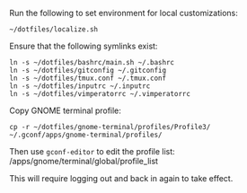 Run the following to set environment for local customizations:

    ~/dotfiles/localize.sh

Ensure that the following symlinks exist:

    ln -s ~/dotfiles/bashrc/main.sh ~/.bashrc
    ln -s ~/dotfiles/gitconfig ~/.gitconfig
    ln -s ~/dotfiles/tmux.conf ~/.tmux.conf
    ln -s ~/dotfiles/inputrc ~/.inputrc
    ln -s ~/dotfiles/vimperatorrc ~/.vimperatorrc

Copy GNOME terminal profile:

    cp -r ~/dotfiles/gnome-terminal/profiles/Profile3/ ~/.gconf/apps/gnome-terminal/profiles/

Then use `gconf-editor` to edit the profile list: /apps/gnome/terminal/global/profile_list

This will require logging out and back in again to take effect.
